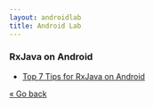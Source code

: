 ```yaml
---
layout: androidlab
title: Android Lab
---
```


### RxJava on Android

  * [Top 7 Tips for RxJava on Android](http://blog.futurice.com/top-7-tips-for-rxjava-on-android)

[&laquo; Go back](./)
